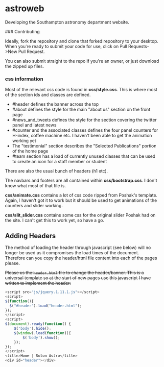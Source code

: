 # astroweb

Developing the Southampton astronomy department website.

### Contributing

Ideally, fork the repository and clone that forked repository to your desktop. When you're ready to submit your code for use, click on Pull Requests->New Pull Request.

You can also submit straight to the repo if you're an owner, or just download the zipped up files.


### css information

Most of the relevant css code is found in **css/style.css**. This is where most of the section ids and classes are defined.

* #header defines the banner across the top
* #about defines the style for the main "about us" section on the front page
* #news_and_tweets defines the style for the section covering the twitter panel and latest news
* #counter and the associated classes defines the four panel counters for H-index, coffee machine etc. I haven't been able to get the animation working yet
* The "testimonial" section describes the "Selected Publications" portion of the home page
* #team section has a load of currently unused classes that can be used to create an icon for a staff member or student

There are also the usual bunch of headers (h1 etc).

The navbars and footers are all contained within **css/bootstrap.css**. I don't know what most of that file is.

**css/animate.css** contains a lot of css code ripped from Poshak's template. Again, I haven't got it to work but it should be used to get animations of the counters and slider working.

**css/slit_slider.css** contains some css for the original slider Poshak had on the site. I can't get this to work yet, so have a go.

## Adding Headers
The method of loading the header through javascript (see below) will no longer be used as it compromises the load times of the document. Therefore can you copy the header/html file content into each of the pages please.  

~~Please us the `header.html` file to change the header/banner. This is a universal template so at the start of new pages use this javascript I have written to implement the header:~~
```javascript
<script src="js/jquery.1.11.1.js"></script>
<script>
$(function(){
  $("#header").load("header.html");
});
</script>
<script>
$(document).ready(function() {
    $('body').hide();
    $(window).load(function(){
        $('body').show();
    });
});
</script>
<title>Home | Soton Astro</title>
<div id="header"></div>
```


